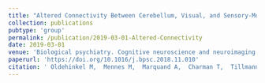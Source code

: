 ```yaml
---
title: "Altered Connectivity Between Cerebellum, Visual, and Sensory-Motor Networks in Autism Spectrum Disorder: Results from the EU-AIMS Longitudinal European Autism Project."
collection: publications
pubtype: 'group'
permalink: /publication/2019-03-01-Altered-Connectivity
date: 2019-03-01
venue: 'Biological psychiatry. Cognitive neuroscience and neuroimaging'
paperurl: 'https://doi.org/10.1016/j.bpsc.2018.11.010'
citation: ' Oldehinkel M,  Mennes M,  Marquand A,  Charman T,  Tillmann J,  Ecker C,  Dell&apos;Acqua F,  Brandeis D,  Banaschewski T,  Baumeister S,  Moessnang C,  EU-AIMS group, &quot;Altered Connectivity Between Cerebellum, Visual, and Sensory-Motor Networks in Autism Spectrum Disorder: Results from the EU-AIMS Longitudinal European Autism Project..&quot; Biological psychiatry. Cognitive neuroscience and neuroimaging, 2019.'
---
```

